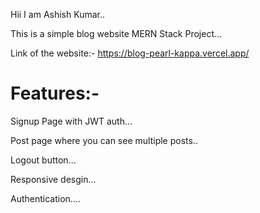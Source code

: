 Hii I am Ashish Kumar..

This is a simple blog website MERN Stack Project...

Link of the website:- https://blog-pearl-kappa.vercel.app/

# Features:-
Signup Page with JWT auth...

Post page where you can see multiple posts..

Logout button...

Responsive desgin...

Authentication....

